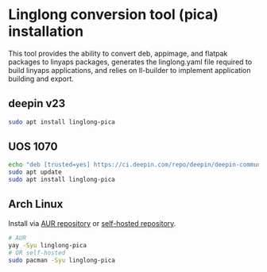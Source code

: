 # Linglong conversion tool (pica) installation

This tool provides the ability to convert deb, appimage, and flatpak packages to linyaps packages, generates the linglong.yaml file required to build linyaps applications, and relies on ll-builder to implement application building and export.

## deepin v23

```bash
sudo apt install linglong-pica
```

## UOS 1070

```bash
echo "deb [trusted=yes] https://ci.deepin.com/repo/deepin/deepin-community/linglong-repo/ unstable main" | sudo tee -a /etc/apt/sources.list
sudo apt update
sudo apt install linglong-pica

```

## Arch Linux

Install via [AUR repository](https://aur.archlinux.org/packages/linglong-pica) or [self-hosted repository](https://github.com/taotieren/aur-repo).

```bash
# AUR
yay -Syu linglong-pica
# OR self-hosted
sudo pacman -Syu linglong-pica
```
